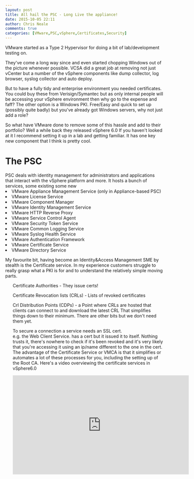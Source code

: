 ```yaml
---
layout: post
title: All hail the PSC - Long Live the appliance!
date: 2015-10-05 22:11
author: Chris Neale
comments: true
categories: [VMware,PSC,vSphere,Certificates,Security]
---
```

VMware started as a Type 2 Hypervisor for doing a bit of lab/development testing on.

They've come a long way since and even started chopping Windows out of the picture whenever possible.
VCSA did a great job at removing not just vCenter but a number of the vSphere components like dump collector, log browser, syslog collector and auto deploy.

But to have a fully tidy and enterprise environment you needed certificates.  You could buy these from Verisign/Symantec but as only internal people will be accessing your vSphere environment then why go to the expense and faff?
The other option is a Windows PKI.  Free/Easy and quick to set up (possibly quite badly) but you've already got Windows servers, why not just add a role?

So what have VMware done to remove some of this hassle and add to their portfolio?  Well a while back they released vSphere 6.0  If you haven't looked at it I recommend setting it up in a lab and getting familiar.  It has one key new component that I think is pretty cool.

<H1> The PSC</H1>
 PSC deals with identity management for administrators and applications that interact with the vSphere platform and more.
 It hosts a bunch of services, some existing some new
<LI>VMware Appliance Management Service (only in Appliance-based PSC)</LI>
<LI>VMware License Service</LI>
<LI>VMware Component Manager</LI>
<LI>VMware Identity Management Service</LI>
<LI>VMware HTTP Reverse Proxy</LI>
<LI>VMware Service Control Agent</LI>
<LI>VMware Security Token Service</LI>
<LI>VMware Common Logging Service</LI>
<LI>VMware Syslog Health Service</LI>
<LI>VMware Authentication Framework</LI>
<LI>VMware Certificate Service</LI>
<LI>VMware Directory Service</LI>

My favourite bit, having become an Identity&Access Management SME by stealth is the Certificate service.  In my experience customers struggle to really grasp what a PKI is for and to understand the relatively simple moving parts.
<OL>Certificate Authorities - They issue certs!</OL>
<OL>Certificate Revocation lists (CRLs) - Lists of revoked certificates</OL>
<OL>Crl Distribution Points (CDPs) - a Point where CRLs are hosted that clients can connect to and download the latest CRL
That simplifies things down to their minimum.  There are other bits but we don't need them yet.

To secure a connection a service needs an SSL cert.  
e.g. the Web Client Service. has a cert but it issued it to itself.  Nothing trusts it, there's nowhere to check if it's been revoked and it's very likely that you're accessing it using an ip/name different to the one in the cert.
The advantage of the Certificate Service or VMCA is that it simplifies or automates a lot of these processes for you, including the setting up of the Root CA.  Here's a video overviewing the certificate services in vSphere6.0
<iframe width="560" height="315" src="https://www.youtube.com/embed/KaBF11Vd6aM" frameborder="0" allowfullscreen></iframe>
